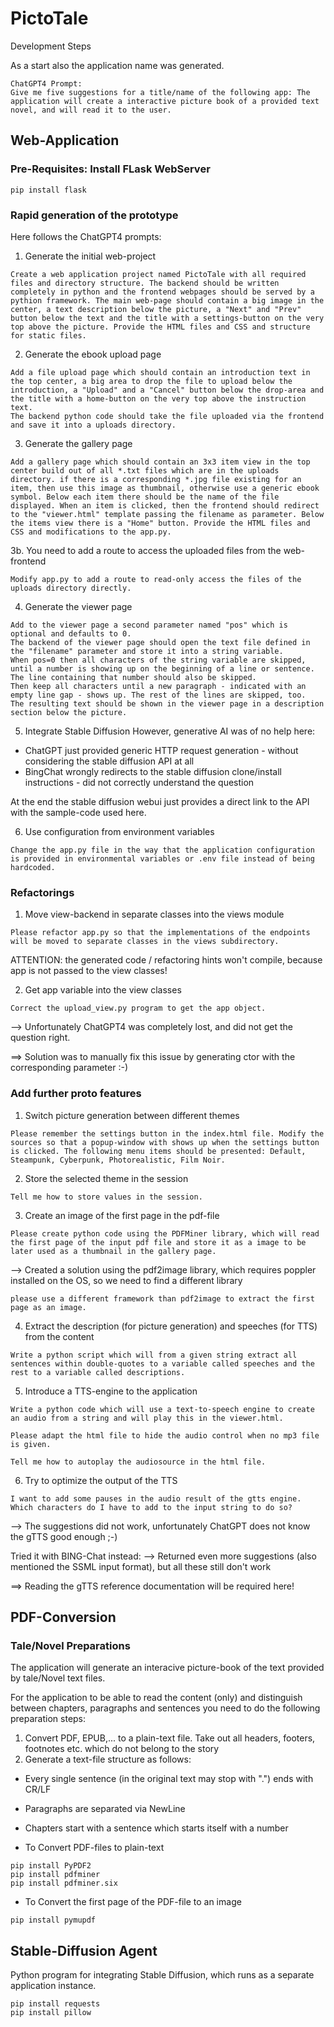 # PictoTale
Development Steps

As a start also the application name was generated.
```
ChatGPT4 Prompt: 
Give me five suggestions for a title/name of the following app: The application will create a interactive picture book of a provided text novel, and will read it to the user.
```

## Web-Application

### Pre-Requisites: Install FLask WebServer
```
pip install flask
```

### Rapid generation of the prototype
Here follows the ChatGPT4 prompts:


1. Generate the initial web-project
```
Create a web application project named PictoTale with all required files and directory structure. The backend should be written completely in python and the frontend webpages should be served by a pythion framework. The main web-page should contain a big image in the center, a text description below the picture, a "Next" and "Prev" button below the text and the title with a settings-button on the very top above the picture. Provide the HTML files and CSS and structure for static files.
```

2. Generate the ebook upload page
```
Add a file upload page which should contain an introduction text in the top center, a big area to drop the file to upload below the introduction, a "Upload" and a "Cancel" button below the drop-area and the title with a home-button on the very top above the instruction text.
The backend python code should take the file uploaded via the frontend and save it into a uploads directory.
```

3. Generate the gallery page
```
Add a gallery page which should contain an 3x3 item view in the top center build out of all *.txt files which are in the uploads directory. if there is a corresponding *.jpg file existing for an item, then use this image as thumbnail, otherwise use a generic ebook symbol. Below each item there should be the name of the file displayed. When an item is clicked, then the frontend should redirect to the "viewer.html" template passing the filename as parameter. Below the items view there is a "Home" button. Provide the HTML files and CSS and modifications to the app.py.
```

3b. You need to add a route to access the uploaded files from the web-frontend
```
Modify app.py to add a route to read-only access the files of the uploads directory directly.
```

4. Generate the viewer page
```
Add to the viewer page a second parameter named "pos" which is optional and defaults to 0.
The backend of the viewer page should open the text file defined in the "filename" parameter and store it into a string variable.
When pos=0 then all characters of the string variable are skipped, until a number is showing up on the beginning of a line or sentence. The line containing that number should also be skipped.
Then keep all characters until a new paragraph - indicated with an empty line gap - shows up. The rest of the lines are skipped, too.
The resulting text should be shown in the viewer page in a description section below the picture.
```

5. Integrate Stable Diffusion
However, generative AI was of no help here:
- ChatGPT just provided generic HTTP request generation - without considering the stable diffusion API at all
- BingChat wrongly redirects to the stable diffusion clone/install instructions - did not correctly understand the question

At the end the stable diffusion webui just provides a direct link to the API with the sample-code used here.

6. Use configuration from environment variables
```
Change the app.py file in the way that the application configuration is provided in environmental variables or .env file instead of being hardcoded.
```

### Refactorings

1. Move view-backend in separate classes into the views module
```
Please refactor app.py so that the implementations of the endpoints will be moved to separate classes in the views subdirectory.
```

ATTENTION: the generated code / refactoring hints won't compile, because app is not passed to the view classes!

2. Get app variable into the view classes
```
Correct the upload_view.py program to get the app object.
```

--> Unfortunately ChatGPT4 was completely lost, and did not get the question right.

==> Solution was to manually fix this issue by generating ctor with the corresponding parameter :-)

### Add further proto features

1. Switch picture generation between different themes
```
Please remember the settings button in the index.html file. Modify the sources so that a popup-window with shows up when the settings button is clicked. The following menu items should be presented: Default, Steampunk, Cyberpunk, Photorealistic, Film Noir.
```

2. Store the selected theme in the session
```
Tell me how to store values in the session.
```

3. Create an image of the first page in the pdf-file
```
Please create python code using the PDFMiner library, which will read the first page of the input pdf file and store it as a image to be later used as a thumbnail in the gallery page.
```
--> Created a solution using the pdf2image library, which requires poppler installed on the OS, so we need to find a different library

```
please use a different framework than pdf2image to extract the first page as an image.
```

4. Extract the description (for picture generation) and speeches (for TTS) from the content
```
Write a python script which will from a given string extract all sentences within double-quotes to a variable called speeches and the rest to a variable called descriptions.
```

5. Introduce a TTS-engine to the application
```
Write a python code which will use a text-to-speech engine to create an audio from a string and will play this in the viewer.html.
```

```
Please adapt the html file to hide the audio control when no mp3 file is given.
```

```
Tell me how to autoplay the audiosource in the html file.
```

6. Try to optimize the output of the TTS
```
I want to add some pauses in the audio result of the gtts engine. Which characters do I have to add to the input string to do so?
```
--> The suggestions did not work, unfortunately ChatGPT does not know the gTTS good enough ;-)

Tried it with BING-Chat instead:
--> Returned even more suggestions (also mentioned the SSML input format), but all these still don't work

==> Reading the gTTS reference documentation will be required here!


## PDF-Conversion

### Tale/Novel Preparations
The application will generate an interacive picture-book of the text provided by tale/Novel text files. 

For the application to be able to read the content (only) and distinguish between chapters, paragraphs and sentences you need to do the following preparation steps:
1. Convert PDF, EPUB,... to a plain-text file. Take out all headers, footers, footnotes etc. which do not belong to the story
2. Generate a text-file structure as follows:

  * Every single sentence (in the original text may stop with ".") ends with CR/LF
  * Paragraphs are separated via NewLine
  * Chapters start with a sentence which starts itself with a number


* To Convert PDF-files to plain-text
```
pip install PyPDF2
pip install pdfminer
pip install pdfminer.six
```

* To Convert the first page of the PDF-file to an image
```
pip install pymupdf
```

## Stable-Diffusion Agent

Python program for integrating Stable Diffusion, which runs as a separate application instance.

```
pip install requests
pip install pillow
```

